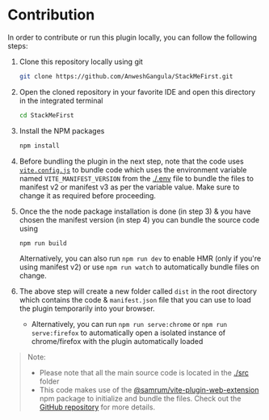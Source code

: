 # Contribution

In order to contribute or run this plugin locally, you can follow the following steps:

1. Clone this repository locally using git

   ```bash
   git clone https://github.com/AnweshGangula/StackMeFirst.git
   ```

2. Open the cloned repository in your favorite IDE and open this directory in the integrated terminal

   ```bash
   cd StackMeFirst
   ```

3. Install the NPM packages

   ```bash
   npm install
   ```

4. Before bundling the plugin in the next step, note that the code uses [`vite.config.js`](./vite.config.js) to bundle code which uses the environment variable named `VITE_MANIFEST_VERSION` from the [./.env](./.env) file to bundle the files to manifest v2 or manifest v3 as per the variable value. Make sure to change it as required before proceeding.

5. Once the the node package installation is done (in step 3) & you have chosen the manifest version (in step 4) you can bundle the source code using

   ```bash
   npm run build
   ```

   Alternatively, you can also run `npm run dev` to enable HMR (only if you're using manifest v2) or use `npm run watch` to automatically bundle files on change.

6. The above step will create a new folder called `dist` in the root directory which contains the code & `manifest.json` file that you can use to load the plugin temporarily into your browser.

   - Alternatively, you can run `npm run serve:chrome` or `npm run serve:firefox` to automatically open a isolated instance of chrome/firefox with the plugin automatically loaded

> Note:
>
> - Please note that all the main source code is located in the [./src](./src/) folder
> - This code makes use of the [@samrum/vite-plugin-web-extension][1] npm package to initialize and bundle the files. Check out the [GitHub repository][2] for more details.

[1]: https://www.npmjs.com/package/@samrum/vite-plugin-web-extension
[2]: https://github.com/samrum/vite-plugin-web-extension
